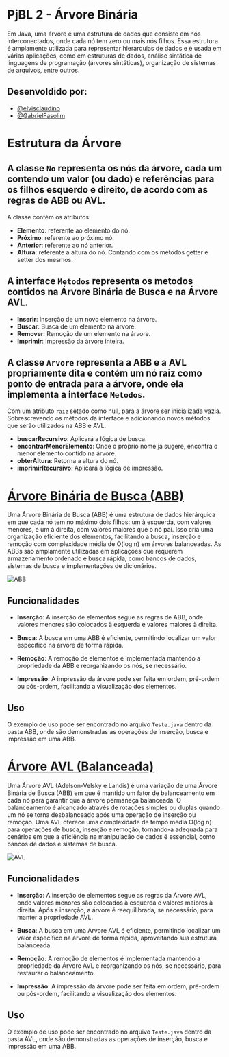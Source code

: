 
# PjBL 2 - Árvore Binária

Em Java, uma árvore é uma estrutura de dados que consiste em nós interconectados, onde cada nó tem zero ou mais nós filhos. Essa estrutura é amplamente utilizada para representar hierarquias de dados e é usada em várias aplicações, como em estruturas de dados, análise sintática de linguagens de programação (árvores sintáticas), organização de sistemas de arquivos, entre outros.


## Desenvoldido por:

- [@elvisclaudino](https://github.com/elvisclaudino)
- [@GabrielFasolim](https://github.com/GabrielFasolim)

# Estrutura da Árvore

## A classe `No` representa os nós da árvore, cada um contendo um valor (ou dado) e referências para os filhos esquerdo e direito, de acordo com as regras de ABB ou AVL.
A classe contém os atributos:
- **Elemento**: referente ao elemento do nó.
- **Próximo**: referente ao próximo nó.
- **Anterior**: referente ao nó anterior.
- **Altura**: referente a altura do nó.
Contando com os métodos getter e setter dos mesmos.

## A interface `Metodos` representa os metodos contidos na Árvore Binária de Busca e na Árvore AVL.
- **Inserir**: Inserção de um novo elemento na árvore.
- **Buscar**: Busca de um elemento na árvore.
- **Remover**: Remoção de um elemento na árvore.
- **Imprimir**: Impressão da árvore inteira.

## A classe `Arvore` representa a ABB e a AVL propriamente dita e contém um nó raiz como ponto de entrada para a árvore, onde ela implementa a interface `Metodos`.
Com um atributo `raiz` setado como null, para a árvore ser inicializada vazia.
Sobrescrevendo os métodos da interface e adicionando novos métodos que serão utilizados na ABB e AVL.
- **buscarRecursivo**: Aplicará a lógica de busca.
- **encontrarMenorElemento**: Onde o próprio nome já sugere, encontra o menor elemento contido na árvore.
- **obterAltura**: Retorna a altura do nó.
- **imprimirRecursivo**: Aplicará a lógica de impressão.


# [Árvore Binária de Busca (ABB)](https://www.freecodecamp.org/portuguese/news/arvores-binarias-de-busca-bst-explicada-com-exemplos/)

Uma Árvore Binária de Busca (ABB) é uma estrutura de dados hierárquica em que cada nó tem no máximo dois filhos: um à esquerda, com valores menores, e um à direita, com valores maiores que o nó pai. Isso cria uma organização eficiente dos elementos, facilitando a busca, inserção e remoção com complexidade média de O(log n) em árvores balanceadas. As ABBs são amplamente utilizadas em aplicações que requerem armazenamento ordenado e busca rápida, como bancos de dados, sistemas de busca e implementações de dicionários.

![ABB](https://i.imgur.com/6dkbWTs.png)

## Funcionalidades

- **Inserção**: A inserção de elementos segue as regras de ABB, onde valores menores são colocados à esquerda e valores maiores à direita.

- **Busca**: A busca em uma ABB é eficiente, permitindo localizar um valor específico na árvore de forma rápida.

- **Remoção**: A remoção de elementos é implementada mantendo a propriedade da ABB e reorganizando os nós, se necessário.

- **Impressão**: A impressão da árvore pode ser feita em ordem, pré-ordem ou pós-ordem, facilitando a visualização dos elementos.

## Uso

O exemplo de uso pode ser encontrado no arquivo `Teste.java` dentro da pasta ABB, onde são demonstradas as operações de inserção, busca e impressão em uma ABB.


# [Árvore AVL (Balanceada)](https://www.freecodecamp.org/portuguese/news/insercao-rotacao-e-fator-de-balanceamento-da-arvore-avl-explicados/)

Uma Árvore AVL (Adelson-Velsky e Landis) é uma variação de uma Árvore Binária de Busca (ABB) em que é mantido um fator de balanceamento em cada nó para garantir que a árvore permaneça balanceada. O balanceamento é alcançado através de rotações simples ou duplas quando um nó se torna desbalanceado após uma operação de inserção ou remoção. Uma AVL oferece uma complexidade de tempo média O(log n) para operações de busca, inserção e remoção, tornando-a adequada para cenários em que a eficiência na manipulação de dados é essencial, como bancos de dados e sistemas de busca.

![AVL](https://i.imgur.com/yTAp9ee.png)

## Funcionalidades

- **Inserção**: A inserção de elementos segue as regras da Árvore AVL, onde valores menores são colocados à esquerda e valores maiores à direita. Após a inserção, a árvore é reequilibrada, se necessário, para manter a propriedade AVL.

- **Busca**: A busca em uma Árvore AVL é eficiente, permitindo localizar um valor específico na árvore de forma rápida, aproveitando sua estrutura balanceada.

- **Remoção**: A remoção de elementos é implementada mantendo a propriedade da Árvore AVL e reorganizando os nós, se necessário, para restaurar o balanceamento.

- **Impressão**: A impressão da árvore pode ser feita em ordem, pré-ordem ou pós-ordem, facilitando a visualização dos elementos.

## Uso

O exemplo de uso pode ser encontrado no arquivo `Teste.java` dentro da pasta AVL, onde são demonstradas as operações de inserção, busca e impressão em uma ABB.





